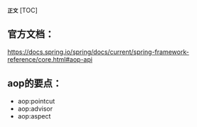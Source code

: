 **`正文`**
[TOC]
## 官方文档：
https://docs.spring.io/spring/docs/current/spring-framework-reference/core.html#aop-api
## aop的要点：
* aop:pointcut
* aop:advisor
* aop:aspect


